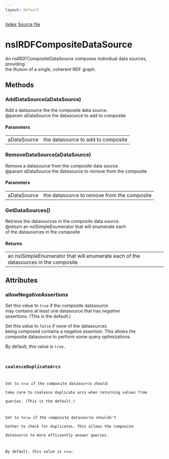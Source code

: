 ```yaml
---
layout: default
---
```

<div id='links'><a href="../index.html">Index</a>
<a href="http://dxr.mozilla.org/mozilla-central/source/rdf/base/nsIRDFCompositeDataSource.idl">Source file</a>
</div>

# nsIRDFCompositeDataSource #
  
An nsIRDFCompositeDataSource composes individual data sources, providing  
the illusion of a single, coherent RDF graph.  
  

## Methods ##

### AddDataSource(aDataSource) ###
  
Add a datasource the the composite data source.  
@param aDataSource the datasource to add to composite  
  

#### Parameters ####

<table>

<tr>
<td>aDataSource</td>
<td>the datasource to add to composite  
</td>
</tr>

</table>

### RemoveDataSource(aDataSource) ###
  
Remove a datasource from the composite data source.  
@param aDataSource the datasource to remove from the composite  
  

#### Parameters ####

<table>

<tr>
<td>aDataSource</td>
<td>the datasource to remove from the composite  
</td>
</tr>

</table>

### GetDataSources() ###
  
Retrieve the datasources in the composite data source.  
@return an nsISimpleEnumerator that will enumerate each  
of the datasources in the composite  
  

#### Returns ####

<table>

<tr>
<td>an nsISimpleEnumerator that will enumerate each  
of the datasources in the composite  
</td>
</tr>

</table>

## Attributes ##

### allowNegativeAssertions ###
  
  
Set this value to <code>true</code> if the composite datasource  
may contains at least one datasource that has <em>negative</em>  
assertions. (This is the default.)  
  
Set this value to <code>false</code> if none of the datasources  
being composed contains a negative assertion. This allows the  
composite datasource to perform some query optimizations.  
  
By default, this value is <code>true</true>.  
  

### coalesceDuplicateArcs ###
  
Set to <code>true</code> if the composite datasource should  
take care to coalesce duplicate arcs when returning values from  
queries. (This is the default.)  
  
Set to <code>false</code> if the composite datasource shouldn't  
bother to check for duplicates. This allows the composite  
datasource to more efficiently answer queries.  
  
By default, this value is <code>true</code>.  
  
